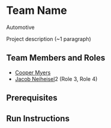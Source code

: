 # Team Name
Automotive

Project description (~1 paragraph)

## Team Members and Roles

* [Cooper Myers](https://github.com/cooperalanmyers/CIS350-HW2-Myers)
* [Jacob Neiheisel](https://github.com/jneiheisel98/CIS350-HW2-Neiheisel)2 (Role 3, Role 4)

## Prerequisites

## Run Instructions
